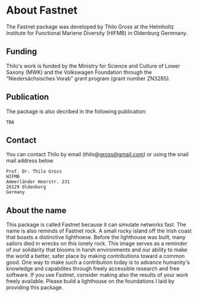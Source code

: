 # About Fastnet

The Fastnet package was developed by Thilo Gross at the Helmholtz Institute for Functional Mariene Diversity (HIFMB) in Oldenburg Germnany.

## Funding
Thilo's work is funded by the Ministry for Science and Culture of Lower Saxony (MWK) and the Volkswagen Foundation through the “Niedersächsisches Vorab” grant program (grant number ZN3285).


## Publication
The package is also decribed in the following publication:

```
TBA
```

## Contact
You can contact Thilo by email (thilo@gross@gmail.com) or using the snail mail address below

```
Prof. Dr. Thilo Gross
HIFMB
Ammerländer Heerstr. 231
26129 Oldenburg 
Germany
```

## About the name
This package is called Fastnet because it can simulate networks fast. The name is also reminds of Fastnet rock. A small rocky island off the Irish coast that boasts a distinctive lighthoese. Before the lighthouse was built, many sailors died in wrecks on this lonely rock. This image serves as a reminder of our solidarity that blooms in harsh environments and our ability to make the world a better, safer place by making contributions toward a common good. One way to make such a contribution today is to advance humanity's knowledge and capabilites through freely accessible research and free software. If you use Fastnet, consider making also the results of your work freely available. Please build a lighthouse on the foundations I laid by providing this package.    
